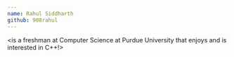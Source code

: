 ```yaml
---
name: Rahul Siddharth
github: 908rahul
---
```


**<Rahul Siddharth>** <is a freshman at Computer Science at Purdue University that enjoys and is interested in C++!>